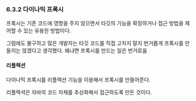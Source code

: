### 6.3.2 다이나믹 프록시

프록시는 기존 코드에 영향을 주지 않으면서 타깃의 기능을 확장하거나 접근 방법을 제어할 수 있는 유용한 방법이다.

그럼에도 불구하고 많은 개발자는 타깃 코드를 직접 고치지 말지 번거롭게 프록시를 만들지는 않겠다고 생각했다.
왜냐면 프록시를 만드는 일은 번거로움

#### 리플렉션

다이나믹 프록시를 리플렉션 기능을 이용해서 프록시를 만들어준다.

리플렉셕은 자바의 코드 자체를 추상화해서 접근하도록 만든 것이다.
